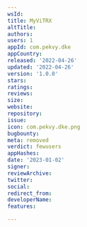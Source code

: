 ```yaml
---
wsId: 
title: MyViTRX
altTitle: 
authors: 
users: 1
appId: com.pekvy.dke
appCountry: 
released: '2022-04-26'
updated: '2022-04-26'
version: '1.0.0'
stars: 
ratings: 
reviews: 
size: 
website: 
repository: 
issue: 
icon: com.pekvy.dke.png
bugbounty: 
meta: removed
verdict: fewusers
appHashes: 
date: '2023-01-02'
signer: 
reviewArchive: 
twitter: 
social: 
redirect_from: 
developerName: 
features: 

---
```



